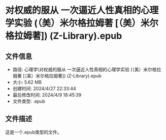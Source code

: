 ﻿# 对权威的服从 一次逼近人性真相的心理学实验 (（美）米尔格拉姆著 [（美）米尔格拉姆著]) (Z-Library).epub

## 文件信息
- 路径: 心理学\对权威的服从 一次逼近人性真相的心理学实验 (（美）米尔格拉姆著 [（美）米尔格拉姆著]) (Z-Library).epub
- 大小: 5.62 MB
- 创建时间: 2024/4/27 22:33:44
- 最后修改时间: 2024/4/9 18:45:39
- 文件类型: .epub

## 文件描述
这是一个.epub类型的文件。

